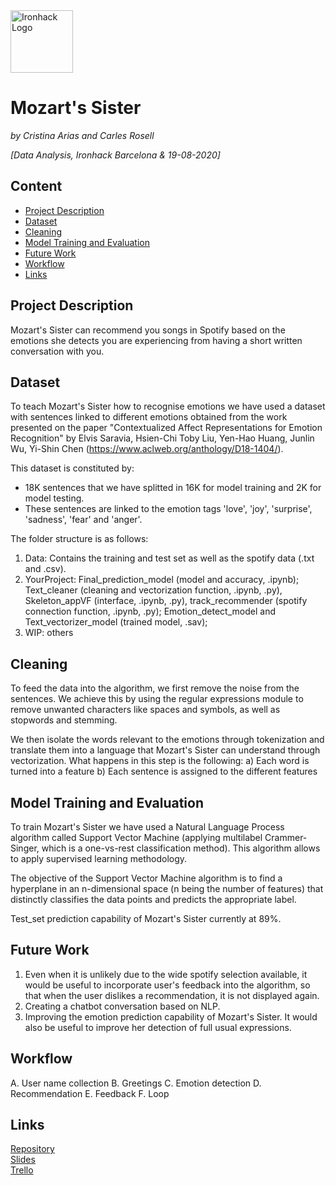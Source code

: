 <img src="https://bit.ly/2VnXWr2" alt="Ironhack Logo" width="100"/>

# Mozart's Sister
*by Cristina Arias and Carles Rosell*

*[Data Analysis, Ironhack Barcelona & 19-08-2020]*

## Content
- [Project Description](#project-description)
- [Dataset](#dataset)
- [Cleaning](#cleaning)
- [Model Training and Evaluation](#model-training-and-evaluation)
- [Future Work](#future-work)
- [Workflow](#workflow)
- [Links](#links)

## Project Description
Mozart's Sister can recommend you songs in Spotify based on the emotions she detects you are experiencing from having a short written conversation with you.

## Dataset
To teach Mozart's Sister how to recognise emotions we have used a dataset with sentences linked to different emotions obtained from the work presented on the 
paper "Contextualized Affect Representations for Emotion Recognition" by Elvis Saravia, Hsien-Chi Toby Liu, Yen-Hao Huang, Junlin Wu, Yi-Shin Chen 
(https://www.aclweb.org/anthology/D18-1404/).

This dataset is constituted by:
- 18K sentences that we have splitted in 16K for model training and 2K for model testing.
- These sentences are linked to the emotion tags 'love', 'joy', 'surprise', 'sadness', 'fear' and 'anger'.


The folder structure is as follows:
1. Data: Contains the training and test set as well as the spotify data (.txt and .csv).
2. YourProject: Final_prediction_model (model and accuracy, .ipynb); Text_cleaner (cleaning and vectorization function, .ipynb, .py), 
	Skeleton_appVF (interface, .ipynb, .py), track_recommender (spotify connection function, .ipynb, .py); 
	Emotion_detect_model and Text_vectorizer_model (trained model, .sav);
3. WIP: others

## Cleaning
To feed the data into the algorithm, we first remove the noise from the sentences. We achieve this by using the regular expressions module to remove unwanted 
characters like spaces and symbols, as well as stopwords and stemming.

We then isolate the words relevant to the emotions through tokenization and translate them into a language that Mozart's Sister can understand through vectorization. 
What happens in this step is the following:
a) Each word is turned into a feature
b) Each sentence is assigned to the different features


## Model Training and Evaluation
To train Mozart's Sister we have used a Natural Language Process algorithm called Support Vector Machine (applying multilabel Crammer-Singer, which is a one-vs-rest 
classification method). This algorithm allows to apply supervised learning methodology.

The objective of the Support Vector Machine algorithm is to find a hyperplane in an n-dimensional space (n being the number of features) that distinctly classifies 
the data points and predicts the appropriate label.

Test_set prediction capability of Mozart's Sister currently at 89%.


## Future Work
1. Even when it is unlikely due to the wide spotify selection available, it would be useful to incorporate user's feedback into the algorithm, so that when the user 
dislikes a recommendation, it is not displayed again.
2. Creating a chatbot conversation based on NLP.
3. Improving the emotion prediction capability of Mozart's Sister. It would also be useful to improve her detection of full usual expressions.

## Workflow
A. User name collection
B. Greetings
C. Emotion detection
D. Recommendation
E. Feedback
F. Loop


## Links
[Repository](https://github.com/Carleto04/Project-Week-8-Final-Project)  
[Slides](https://slides.com/cris-arias/deck-8ae022)  
[Trello](https://trello.com/b/x8FKuzHh/projectfinal-your-face-is-a-poem)  
